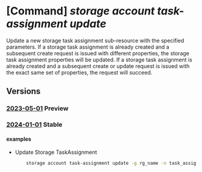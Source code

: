 # [Command] _storage account task-assignment update_

Update a new storage task assignment sub-resource with the specified parameters. If a storage task assignment is already created and a subsequent create request is issued with different properties, the storage task assignment properties will be updated. If a storage task assignment is already created and a subsequent create or update request is issued with the exact same set of properties, the request will succeed.

## Versions

### [2023-05-01](/Resources/mgmt-plane/L3N1YnNjcmlwdGlvbnMve30vcmVzb3VyY2Vncm91cHMve30vcHJvdmlkZXJzL21pY3Jvc29mdC5zdG9yYWdlL3N0b3JhZ2VhY2NvdW50cy97fS9zdG9yYWdldGFza2Fzc2lnbm1lbnRzL3t9/2023-05-01.xml) **Preview**

<!-- mgmt-plane /subscriptions/{}/resourcegroups/{}/providers/microsoft.storage/storageaccounts/{}/storagetaskassignments/{} 2023-05-01 -->

### [2024-01-01](/Resources/mgmt-plane/L3N1YnNjcmlwdGlvbnMve30vcmVzb3VyY2Vncm91cHMve30vcHJvdmlkZXJzL21pY3Jvc29mdC5zdG9yYWdlL3N0b3JhZ2VhY2NvdW50cy97fS9zdG9yYWdldGFza2Fzc2lnbm1lbnRzL3t9/2024-01-01.xml) **Stable**

<!-- mgmt-plane /subscriptions/{}/resourcegroups/{}/providers/microsoft.storage/storageaccounts/{}/storagetaskassignments/{} 2024-01-01 -->

#### examples

- Update Storage TaskAssignment
    ```bash
        storage account task-assignment update -g rg_name -n task_assignment_name --account-name storage_account_name --description 'My Storage task assignment' --enabled true --task-id 'task_id' --report '{prefix:container1}' --execution-context '{trigger:{type:OnSchedule,parameters:{start-from:'2024-08-15T21:52:47Z',end-by:'2024-09-05T21:52:47.203074Z',interval:10,interval-unit:Days}},target:{prefix:[prefix1,prefix2],exclude-prefix:[prefix3]}}'
    ```
